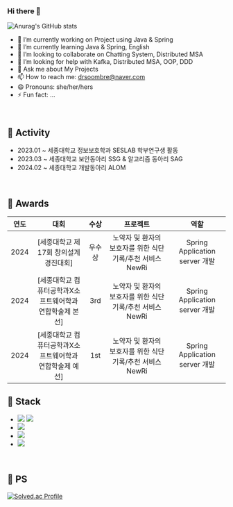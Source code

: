 ### Hi there 👋
![Anurag's GitHub stats](https://github-readme-stats.vercel.app/api?username=sigmaith&theme=one_dark_pro&show_icons=true&theme=radical)



- 🔭 I’m currently working on Project using Java & Spring
- 🌱 I’m currently learning Java & Spring, English
- 👯 I’m looking to collaborate on Chatting System, Distributed MSA 
- 🤔 I’m looking for help with Kafka, Distributed MSA, OOP, DDD 
- 💬 Ask me about My Projects
- 📫 How to reach me: drsoombre@naver.com
- 😄 Pronouns: she/her/hers
- ⚡ Fun fact: ...


<br>

## 📌 Activity

- 2023.01 ~ 세종대학교 정보보호학과 SESLAB 학부연구생 활동
- 2023.03 ~ 세종대학교 보안동아리 SSG & 알고리즘 동아리 SAG
- 2024.02 ~ 세종대학교 개발동아리 ALOM
<br>

## 📌 Awards
| 연도 | 대회 | 수상 | 프로젝트 | 역할 |
| :--: | :--: | :--: | :--: | :--: |
| 2024 | [세종대학교 제17회 창의설계경진대회] |  우수상  | 노약자 및 환자의 보호자를 위한 식단 기록/추천 서비스 NewRi | Spring Application server 개발 |
| 2024 | [세종대학교 컴퓨터공학과X소프트웨어학과 연합학술제 본선] |  3rd  | 노약자 및 환자의 보호자를 위한 식단 기록/추천 서비스 NewRi | Spring Application server 개발 |
| 2024 | [세종대학교 컴퓨터공학과X소프트웨어학과 연합학술제 예선] |  1st  | 노약자 및 환자의 보호자를 위한 식단 기록/추천 서비스 NewRi | Spring Application server 개발 |


## 📌 Stack

- <img src="https://img.shields.io/badge/JAVA-007396?style=flat-square&logo=java&logoColor=white"/>
  <img src="https://img.shields.io/badge/spring-6DB33F?style=flat-square&logo=spring&logoColor=white"/>

- <img src="https://img.shields.io/badge/mysql-4479A1?style=flat-square&logo=mysql&logoColor=black" />

- <img src="https://img.shields.io/badge/C-A8B9CC?style=flat-square&logo=C&logoColor=white"/>
- <img src="https://img.shields.io/badge/Python-3776AB?style=flat-square&logo=Python&logoColor=white">

<br>

## 📌 PS
[![Solved.ac Profile](http://mazassumnida.wtf/api/v2/generate_badge?boj=julysummerdoyou)](https://solved.ac/julysummerdoyou/)

<br>
